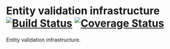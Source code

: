 # Entity validation infrastructure [![Build Status](https://travis-ci.org/ocelot-saas/validation.svg?branch=master)](https://travis-ci.org/ocelot-saas/validation) [![Coverage Status](https://coveralls.io/repos/github/ocelot-saas/validation/badge.svg?branch=master)](https://coveralls.io/github/ocelot-saas/validation?branch=master)

Entity validation infrastructure.
